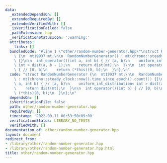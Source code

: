 ```yaml
---
data:
  _extendedDependsOn: []
  _extendedRequiredBy: []
  _extendedVerifiedWith: []
  _isVerificationFailed: false
  _pathExtension: hpp
  _verificationStatusIcon: ':warning:'
  attributes:
    links: []
  bundledCode: "#line 1 \"other/random-number-generator.hpp\"\nstruct RandomNumberGenerator\
    \ {\n  mt19937 mt;\n\n  RandomNumberGenerator() : mt(chrono::steady_clock::now().time_since_epoch().count())\
    \ {}\n\n  int operator()(int a, int b) { // [a, b)\n    uniform_int_distribution<\
    \ int > dist(a, b - 1);\n    return dist(mt);\n  }\n\n  int operator()(int b)\
    \ { // [0, b)\n    return (*this)(0, b);\n  }\n};\n"
  code: "struct RandomNumberGenerator {\n  mt19937 mt;\n\n  RandomNumberGenerator()\
    \ : mt(chrono::steady_clock::now().time_since_epoch().count()) {}\n\n  int operator()(int\
    \ a, int b) { // [a, b)\n    uniform_int_distribution< int > dist(a, b - 1);\n\
    \    return dist(mt);\n  }\n\n  int operator()(int b) { // [0, b)\n    return\
    \ (*this)(0, b);\n  }\n};\n"
  dependsOn: []
  isVerificationFile: false
  path: other/random-number-generator.hpp
  requiredBy: []
  timestamp: '2022-09-11 00:53:50+09:00'
  verificationStatus: LIBRARY_NO_TESTS
  verifiedWith: []
documentation_of: other/random-number-generator.hpp
layout: document
redirect_from:
- /library/other/random-number-generator.hpp
- /library/other/random-number-generator.hpp.html
title: other/random-number-generator.hpp
---
```

